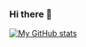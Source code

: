 ### Hi there 👋

[![My GitHub stats](https://github-readme-stats.vercel.app/api?username=genadi53)](https://github.com/anuraghazra/github-readme-stats)


<!--
**genadi53/genadi53** is a ✨ _special_ ✨ repository because its `README.md` (this file) appears on your GitHub profile.

Here are some ideas to get you started:

- 🔭 I’m currently working on ...
- 🌱 I’m currently learning ...
- 👯 I’m looking to collaborate on ...
- 🤔 I’m looking for help with ...
- 💬 Ask me about ...
- 📫 How to reach me: ...
- 😄 Pronouns: ...
- ⚡ Fun fact: ...
-->
